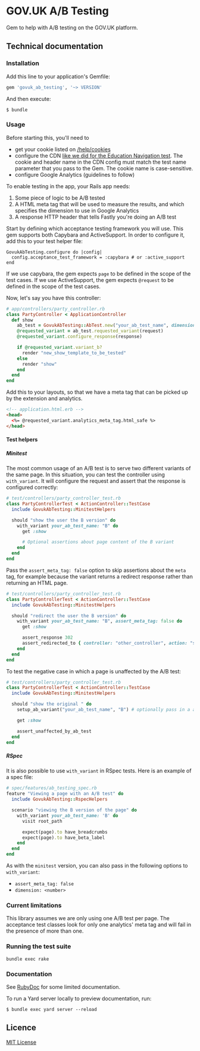 # GOV.UK A/B Testing

Gem to help with A/B testing on the GOV.UK platform.

## Technical documentation

### Installation

Add this line to your application's Gemfile:

```ruby
gem 'govuk_ab_testing', '~> VERSION'
```

And then execute:

    $ bundle

### Usage

Before starting this, you'll need to

- get your cookie listed on [/help/cookies](https://www.gov.uk/help/cookies)
- configure the CDN [like we did for the Education Navigation test](https://github.com/alphagov/govuk-cdn-config/pull/17).
The cookie and header name in the CDN config must match the test name parameter
that you pass to the Gem. The cookie name is case-sensitive.
- configure Google Analytics (guidelines to follow)

To enable testing in the app, your Rails app needs:

1. Some piece of logic to be A/B tested
2. A HTML meta tag that will be used to measure the results, and which specifies
the dimension to use in Google Analytics
3. A response HTTP header that tells Fastly you're doing an A/B test

Start by defining which acceptance testing framework you will use. This gem
supports both Capybara and ActiveSupport. In order to configure it, add this to
your test helper file:

```
GovukAbTesting.configure do |config|
  config.acceptance_test_framework = :capybara # or :active_support
end
```

If we use capybara, the gem expects `page` to be defined in the scope of the
test cases. If we use ActiveSupport, the gem expects `@request` to be defined in
the scope of the test cases.

Now, let's say you have this controller:

```ruby
# app/controllers/party_controller.rb
class PartyController < ApplicationController
  def show
    ab_test = GovukAbTesting::AbTest.new("your_ab_test_name", dimension: 300)
    @requested_variant = ab_test.requested_variant(request)
    @requested_variant.configure_response(response)

    if @requested_variant.variant_b?
      render "new_show_template_to_be_tested"
    else
      render "show"
    end
  end
end
```

Add this to your layouts, so that we have a meta tag that can be picked up
by the extension and analytics.

```html
<!-- application.html.erb -->
<head>
  <%= @requested_variant.analytics_meta_tag.html_safe %>
</head>
```

#### Test helpers

##### Minitest

The most common usage of an A/B test is to serve two different variants of the
same page. In this situation, you can test the controller using `with_variant`.
It will configure the request and assert that the response is configured
correctly:

```ruby
# test/controllers/party_controller_test.rb
class PartyControllerTest < ActionController::TestCase
  include GovukAbTesting::MinitestHelpers

  should "show the user the B version" do
    with_variant your_ab_test_name: "B" do
      get :show

      # Optional assertions about page content of the B variant
    end
  end
end
```

Pass the `assert_meta_tag: false` option to skip assertions about the `meta`
tag, for example because the variant returns a redirect response rather than
returning an HTML page.

```ruby
# test/controllers/party_controller_test.rb
class PartyControllerTest < ActionController::TestCase
  include GovukAbTesting::MinitestHelpers

  should "redirect the user the B version" do
    with_variant your_ab_test_name: "B", assert_meta_tag: false do
      get :show

      assert_response 302
      assert_redirected_to { controller: "other_controller", action: "show" }
    end
  end
end
```

To test the negative case in which a page is unaffected by the A/B test:

```ruby
# test/controllers/party_controller_test.rb
class PartyControllerTest < ActionController::TestCase
  include GovukAbTesting::MinitestHelpers

  should "show the original " do
    setup_ab_variant("your_ab_test_name", "B") # optionally pass in a analytics dimension as the third argument

    get :show

    assert_unaffected_by_ab_test
  end
end
```

##### RSpec

It is also possible to use `with_variant` in RSpec tests. Here is an example of
a spec file:

```ruby
# spec/features/ab_testing_spec.rb
feature "Viewing a page with an A/B test" do
  include GovukAbTesting::RspecHelpers

  scenario "viewing the B version of the page" do
    with_variant your_ab_test_name: 'B' do
      visit root_path

      expect(page).to have_breadcrumbs
      expect(page).to have_beta_label
    end
  end
end
```

As with the `minitest` version, you can also pass in the following options to
`with_variant`:

- `assert_meta_tag: false`
- `dimension: <number>`

### Current limitations

This library assumes we are only using one A/B test per page. The acceptance
test classes look for only one analytics' meta tag and will fail in the presence
of more than one.

### Running the test suite

`bundle exec rake`

### Documentation

See [RubyDoc](http://www.rubydoc.info/gems/govuk_ab_testing) for some limited documentation.

To run a Yard server locally to preview documentation, run:

    $ bundle exec yard server --reload

## Licence

[MIT License](LICENCE.txt)
